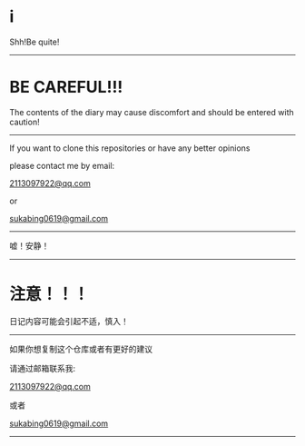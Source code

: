 # i

Shh!Be quite!

---

# BE CAREFUL!!!

The contents of the diary may cause discomfort and should be entered with caution!

---

If you want to clone this repositories or have any better opinions

please contact me by email:

2113097922@qq.com

or

sukabing0619@gmail.com

---

嘘！安静！

---

# 注意！！！

日记内容可能会引起不适，慎入！

---

如果你想复制这个仓库或者有更好的建议

请通过邮箱联系我:

2113097922@qq.com

或者

sukabing0619@gmail.com

---
